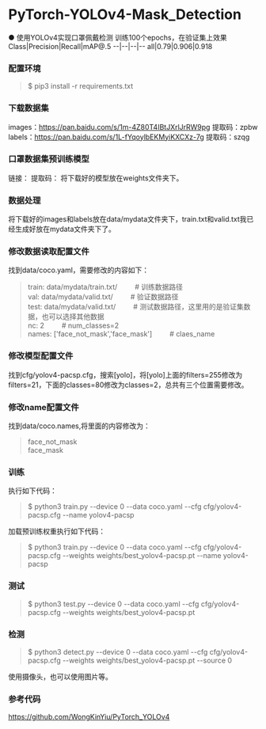 # PyTorch-YOLOv4-Mask_Detection
● 使用YOLOv4实现口罩佩戴检测
训练100个epochs，在验证集上效果
Class|Precision|Recall|mAP@.5
--|--|--|--
all|0.79|0.906|0.918
### 配置环境
> $ pip3 install -r requirements.txt
### 下载数据集 
images：https://pan.baidu.com/s/1m-4Z80T4IBtJXrlJrRW9pg 提取码：zpbw  
labels：https://pan.baidu.com/s/1L-fYqoylbEKMyiKXCXz-7g 提取码：szqg  

### 口罩数据集预训练模型
链接： 提取码：
将下载好的模型放在weights文件夹下。

### 数据处理
将下载好的images和labels放在data/mydata文件夹下，train.txt和valid.txt我已经生成好放在mydata文件夹下了。
### 修改数据读取配置文件
找到data/coco.yaml，需要修改的内容如下：
> train: data/mydata/train.txt/   &nbsp;&nbsp;&nbsp;&nbsp;&nbsp;&nbsp;&nbsp;  # 训练数据路径  
> val: data/mydata/valid.txt/     &nbsp;&nbsp;&nbsp;&nbsp;&nbsp;&nbsp;&nbsp;  # 验证数据路径  
> test: data/mydata/valid.txt/     &nbsp;&nbsp;&nbsp;&nbsp;&nbsp;&nbsp;&nbsp;  # 测试数据路径，这里用的是验证集数据，也可以选择其他数据   
> nc: 2                            &nbsp;&nbsp;&nbsp;&nbsp;&nbsp;&nbsp;&nbsp; # num_classes=2  
> names: ['face_not_mask','face_mask'] &nbsp;&nbsp;&nbsp;&nbsp;&nbsp;&nbsp;&nbsp; # claes_name
### 修改模型配置文件
找到cfg/yolov4-pacsp.cfg，搜索[yolo]，将[yolo]上面的filters=255修改为filters=21，下面的classes=80修改为classes=2，总共有三个位置需要修改。
### 修改name配置文件
找到data/coco.names,将里面的内容修改为：
>face_not_mask  
>face_mask  
### 训练
执行如下代码：
>$ python3 train.py --device 0 --data coco.yaml --cfg cfg/yolov4-pacsp.cfg --name yolov4-pacsp

加载预训练权重执行如下代码：
>$ python3 train.py --device 0 --data coco.yaml --cfg cfg/yolov4-pacsp.cfg --weights weights/best_yolov4-pacsp.pt --name yolov4-pacsp

### 测试
>$ python3 test.py --device 0 --data coco.yaml --cfg cfg/yolov4-pacsp.cfg --weights weights/best_yolov4-pacsp.pt

### 检测
>$ python3 detect.py --device 0 --data coco.yaml --cfg cfg/yolov4-pacsp.cfg --weights weights/best_yolov4-pacsp.pt --source 0

使用摄像头，也可以使用图片等。
 
### 参考代码
https://github.com/WongKinYiu/PyTorch_YOLOv4

